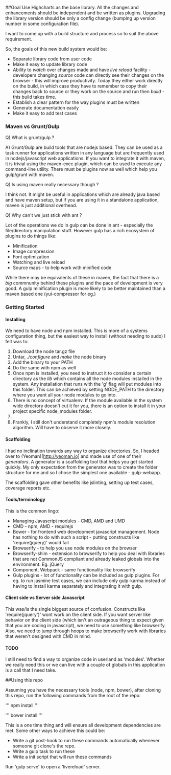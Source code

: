 ##Goal
  Use Highcharts as the base library. All the changes and enhancements should be independent and be written as plugins.  Upgrading the library version should be only a config change (bumping up version number in some configuration file).

  I want to come up with a build structure and process so to suit the above requirement.

  So, the goals of this new build system would be:

 * Separate library code from user code
 * Make it easy to update library code
 * Ability to *watch* over changes made and have *live reload* facility - developers changing *source* code can directly see their changes on the browser - this will improve productivity.  Today they either work directly on the build, in which case they have to remember to copy their changes back to source or they work on the source and run then *build* - this build takes time.
 * Establish a clear pattern for the way plugins must be written
 * Generate documentation easily
 * Make it easy to add test cases

### Maven vs Grunt/Gulp

Q) What is grunt/gulp ?

A) Grunt/Gulp are build tools that are nodejs based.  They can be used as a task runner for applications written in any language but are frequently used in nodejs/javascript web applications.  If you want to integrate it with maven, it is trivial using the maven-exec plugin, which can be used to execute any command-line utility.  There must be plugins now as well which help you gulp/grunt with maven.  

Q) Is using maven really necessary though ?

I think not.  It might be useful in applications which are already java based and have maven setup, but if you are using it in a standalone application, maven is just additional overhead.

Q) Why can't we just stick with ant ?

Lot of the operations we do in gulp can be done in ant - especially the file/directory manipulation stuff.  However gulp has a rich ecosystem of plugins to do things like:

 * Minification
 * Image compression
 * Font optimization
 * Watching and live reload
 * Source maps - to help work with minified code

 While there may be equivalents of these in maven, the fact that there is a *big* commnunity behind these plugins and the pace of development is very good.  A gulp minification plugin is more likely to be better maintained than a maven based one (yui-compressor for eg.)

### Getting Started

#### Installing

We need to have node and npm installed.  This is more of a systems configuration thing, but the easiest way to install (without needing to sudo) I felt was to:

 1. Download the node tar.gz file
 1. Untar, *./configure* and *make* the node binary
 1. Add the binary to your PATH
 1. Do the same with npm as well
 1. Once npm is installed, you need to instruct it to consider a certain directory as the *lib* which contains all the node modules installed in the system.  Any installation that runs with the 'g' flag will put modules into this folder.  This can be achieved by setting NODE_PATH to the directory where you want all your node modules to go into.
 1. There is no concept of virtualenv.  If the module available in the system wide directory doesn't cut it for you, there is an option to install it in your project specific node_modules folder.
 1. 
 1. Frankly, I still don't understand completely npm's module resolution algorithm.  Will have to observe it more closely.

#### Scaffolding

I had no inclination towards any way to organize directories.  So, I headed over to (Yeoman)[http://yeoman.io] and made use of one of their *generators*.   A generator is a scaffolding tool that helps you get started quickly.  My only expectation from the generator was to create the folder structure for me and so I chose the simplest one available - gulp-webapp.

The scaffolding gave other benefits like jslinting, setting up test cases, coverage reports etc.

#### Tools/terminology

This is the common lingo:

 * Managing Javascript modules - CMD, AMD and UMD
 * CMD - npm, AMD - requirejs
 * Bower - for frontend web development javascript management.  Node has nothing to do with such a script - putting constructs like 'require(jquery)' would fail
 * Browserify - to help you use node modules on the browser
 * Browserify-shim - extension to browserify to help you deal with libraries that are not CommonJS compliant and already leaked globals into the environment. Eg. jQuery
 * Component, Webpack - same functionality like browserify
 * Gulp plugins - lot of functionality can be included as gulp plugins.  For eg. to run jasmine test cases, we can include only gulp-karma instead of having to install karma separately and integrating it with gulp.

#### Client side vs Server side Javascript

This was/is the single biggest source of confusion.  Constructs like 'require(jquery')' wont work on the client side.  If you want server like behavior on the client side (which isn't an outrageous thing to expect given that you are coding in javascript), we need to use something like browserify.  Also, we need to jump through hoops to make browserify work with libraries that weren't designed with CMD in mind.

#### TODO

I still need to find a way to organize code in userland as 'modules'.  Whether we really need this or we can live with a couple of globals in this application is a call that I need take.

##Using this repo

Assuming you have the necessary tools (node, npm, bower), after cloning this repo, run the following commands from the root of the repo:

'''
 npm install
'''

'''
 bower install
'''

 This is a one time thing and will ensure all development dependencies are met.  Some other ways to achieve this could be:
  * Write a git post-hook to run these commands automatically whenever someone git clone's the repo.
  * Write a gulp task to run these
  * Write a init script that will run these commands

Run 'gulp serve' to open a 'livereload' server.
